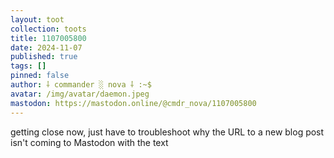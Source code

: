 ```yaml
---
layout: toot
collection: toots
title: 1107005800
date: 2024-11-07
published: true
tags: []
pinned: false
author: ⸸ commander ░ nova ⸸ :~$
avatar: /img/avatar/daemon.jpeg
mastodon: https://mastodon.online/@cmdr_nova/1107005800
---
```


getting close now, just have to troubleshoot why the URL to a new blog post isn't coming to Mastodon with the text
